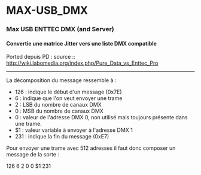 # MAX-USB_DMX
### Max USB ENTTEC DMX (and Server)

#### Convertie une matrice Jitter vers une liste DMX compatible


Ported depuis PD : source :: http://wiki.labomedia.org/index.php/Pure_Data_vs_Enttec_Pro

---
La décomposition du message ressemble à :




* 126 : indique le début d'un message (0x7E)
* 6 : indique que l'on veut envoyer une trame
* 2 : LSB du nombre de canaux DMX
* 0 : MSB du nombre de canaux DMX
* 0 : valeur de l'adresse DMX 0, non utilisé mais toujours présente dans une trame.
* $1 : valeur variable à envoyer à l'adresse DMX 1
* 231 : indique la fin du message (0xE7)

Pour envoyer une trame avec 512 adresses il faut donc composer un message de la sorte :

126 6 2 0 0 $1 231

